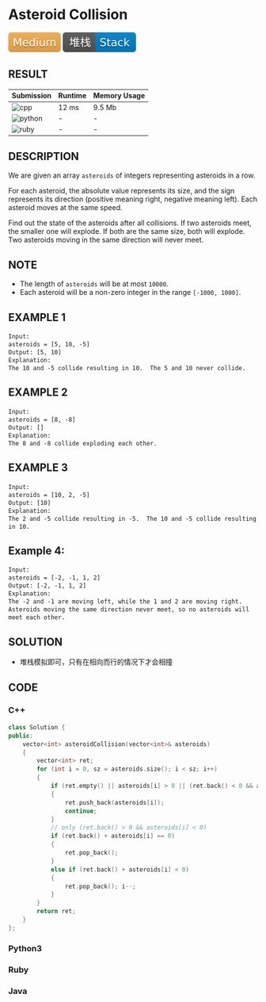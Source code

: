 # Asteroid Collision

![Medium](../../materials/-Medium-f0ad4e.svg) ![Stack](../../materials/堆栈-Stack-007ec6.svg)

## RESULT

| Submission                                                        | Runtime | Memory Usage |
| ----------------------------------------------------------------- | ------- | ------------ |
| ![cpp](https://img.shields.io/badge/leetcode735-cpp-f34b7d.svg)   | 12 ms   | 9.5 Mb       |
| ![python](https://img.shields.io/badge/leetcode735-py-3572A5.svg) | -       | -            |
| ![ruby](https://img.shields.io/badge/leetcode735-rb-701516.svg)   | -       | -            |

## DESCRIPTION

We are given an array `asteroids` of integers representing asteroids in a row.

For each asteroid, the absolute value represents its size, and the sign represents its direction (positive meaning right, negative meaning left). Each asteroid moves at the same speed.

Find out the state of the asteroids after all collisions. If two asteroids meet, the smaller one will explode. If both are the same size, both will explode. Two asteroids moving in the same direction will never meet.

## NOTE

* The length of `asteroids` will be at most `10000`.
* Each asteroid will be a non-zero integer in the range `[-1000, 1000]`.

## EXAMPLE 1

```plain
Input: 
asteroids = [5, 10, -5]
Output: [5, 10]
Explanation: 
The 10 and -5 collide resulting in 10.  The 5 and 10 never collide.
```

## EXAMPLE 2

```plain
Input: 
asteroids = [8, -8]
Output: []
Explanation: 
The 8 and -8 collide exploding each other.
```

## EXAMPLE 3

```plain
Input: 
asteroids = [10, 2, -5]
Output: [10]
Explanation: 
The 2 and -5 collide resulting in -5.  The 10 and -5 collide resulting in 10.
```

## Example 4:

```plain
Input: 
asteroids = [-2, -1, 1, 2]
Output: [-2, -1, 1, 2]
Explanation: 
The -2 and -1 are moving left, while the 1 and 2 are moving right.
Asteroids moving the same direction never meet, so no asteroids will meet each other.
```

## SOLUTION

* 堆栈模拟即可，只有在相向而行的情况下才会相撞

## CODE

### C++

```cpp
class Solution {
public:
    vector<int> asteroidCollision(vector<int>& asteroids)
    {
        vector<int> ret;
        for (int i = 0, sz = asteroids.size(); i < sz; i++)
        {
            if (ret.empty() || asteroids[i] > 0 || (ret.back() < 0 && asteroids[i] < 0))
            {
                ret.push_back(asteroids[i]);
                continue;
            }
            // only (ret.back() > 0 && asteroids[i] < 0)
            if (ret.back() + asteroids[i] == 0)
            {
                ret.pop_back();
            }
            else if (ret.back() + asteroids[i] < 0)
            {
                ret.pop_back(); i--;
            }
        }
        return ret;
    }
};
```

### Python3

### Ruby

### Java
